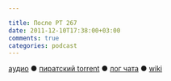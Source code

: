 ```yaml
---

title: После РТ 267
date: 2011-12-10T17:38:00+03:00
comments: true
categories: podcast
---
```

[аудио](http://cdn.radio-t.com/rt267post.mp3) ● [пиратский torrent](http://pirates.radio-t.com/torrents/rt267post.mp3.torrent) ● [лог чата](http://chat.radio-t.com/logs/radio-t-267.html) ● [wiki](http://wiki.radio-t.com/%D0%9F%D0%BE%D1%81%D0%BB%D0%B5_%D0%A0%D0%A2_267)<audio src="http://cdn.radio-t.com/rt267post.mp3" preload="none">
